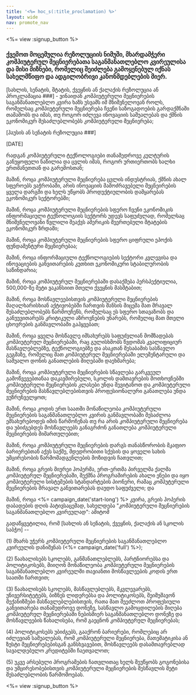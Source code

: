 ```yaml
---
title: '<%= hoc_s(:title_proclamation) %>'
layout: wide
nav: promote_nav
---
```

<%= view :signup_button %>

### ქვემოთ მოცემულია რეზოლუციის ნიმუში, მხარდამჭერი კომპიუტერულ მეცნიერებათა საგანმანათლებლო კვირეულისა და მისი მიზნები, რომელიც შეიძლება გამოყენებულ იქნას სახელმწიფო და ადგილობრივი კანონმდებლების მიერ.

  
[სახლის, სენატის, შტატის, ქვეყნის ან ქალაქის რეზოლუცია ან პროკლამაცია ###] - ვინაიდან კომპიუტერული მეცნიერების საგანმანათლებლო კვირა ხაზს უსვამს იმ მნიშვნელოვან როლს, რომელსაც კომპიუტერული მეცნიერება ჩვენი საზოგადოების გარდაქმნაში თამაშობს და იმას, თუ როგორ იძლევა ინოვაციის საშუალებას და ქმნის ეკონომიკურ შესაძლებლობებს კომპიუტერული მეცნიერება;

[ჰაუსის ან სენატის რეზოლუცია ###]

[DATE]

რადგან კომპიუტერული ტექნოლოგიები თანამედროვე კულტურის განუყოფელი ნაწილია და ცვლის იმას, როგორ ურთიერთობს ხალხი ერთმანეთთან და გარემოსთან;

მაშინ, როცა კომპიუტერული მეცნიერება ცვლის ინდუსტრიას, ქმნის ახალ სფეროებს ვაჭრობაში, არის ინოვაციის მამოძრავებელი მეცნეირების ყველა დარგში და ხელს უწყობს პროდუქტიულობის დამყარებას ეკონომიკურ სექტორებში;

მაშინ, როცა კომპიუტერული მეცნიერების სფერო ჩვენი ეკონომიკის ინფორმაციული ტექნოლოგიის სექტორს უდევს საფუძვლად, რომელსაც მნიშვნელოვანი წვლილი შეაქვს ამერიკის შეერთებული შტატების ეკონომიკურ ზრდაში;

მაშინ, როცა კომპიუტერული მეცნიერების სფერო ციფრული ეპოქის ფუნდამენტური მეცნიერებაა;

მაშინ, როცა ინფორმაციული ტექნოლოგიების სექტორი კვლევისა და ინოვაციების განვითარების კუთხით ეკონომიკური სტაბილურობის საწინდარია;

მაშინ, როცა კომპიუტერულ მეცნიერებაში დასაქმება პერსპექტიულია, 500,000-ზე მეტი ვაკანსიით მთელი ქვეყნის მასშტაბით;

მაშინ, როცა მოსწავლეებისთვის კომპიუტერული მეცნიერების მაღალხარისხიან აქტივობებში ჩართვის შანსის მიცემა მათ მრავალ შესაძლებლობებს წარმოუჩენს, რომელსაც ეს სფერო სთავაზობს და განუუვითარებს კრიტიკული აზროვნების უნარებს, რომელიც მათ მთელი ცხოვრების განმავლობაში გაჰყვებათ;

მაშინ, როცა ყველა მოსწავლე იმსახურებს საფუძვლიან მომზადებას კომპიუტერულ მეცნიერებაში, რაც გულისხმობს წვდომას კვალიფიციურ მასწავლებლებზე, ტექნოლოგიებზე და ასაკთან შესაბამის სასწავლო გეგმაზე, რომელიც მათ კომპიუტერულ მეცნიერებაში ელემენტარული და საშუალო დონის განათლების მიღებაში დაეხმარება;

მაშინ, როცა კომპიუტერული მეცნიერების სწავლება გარკვეულ გამოწვევებთანაა დაკავშირებული, სკოლის დამთავრების მოთხოვნებში კომპიუტერული მეცნიერების კლასები უნდა შევიტანოთ და კომპიუტერული მეცნიერების მასწავლებლებისთვის პროფესიონალური განათლება უნდა ვუზრუნველყოთ;

მაშინ, როცა კოდის ერთ საათში მონაწილეობა კომპიუტერული მეცნიერების საგანმანათლებლო კვირის განმავლობაში შესაძლოა ემსახურებოდეს იმის წარმოჩენას თუ რა არის კომპიუტერული მეცნიერება და უბიძგებდეს მოსწავლეებს განაგრძონ განათლება კომპიუტერული მეცნიერების მიმართულებით;

მაშინ, როცა კომპიუტერული მეცნიერების დარგს თანასწორობის მკაფიო ბარიერებთან აქვს საქმე, მდედრობითი სქესის და ყოველი სახის უმცირესობის წარმომადგენლების მოზიდვის ჩათვლით;

მაშინ, როცა გრეის მიურეი ჰოპერმა, ერთ-ერთმა პირველმა ქალმა კომპიუტერულ მეცნიერებაში, შექმნა პროგრამირების ახალი ენები და იყო კომპიუტერული სისტემების სტანდარტების პიონერი, რამაც კომპუტერული მეცნიერების მრავალ განვითარებას დაუდო საფუძველი; და

მაშინ, როცა <%= campaign_date('start-long') %> კვირა, გრეის ჰოპერის დაბადების დღის პატივსაცემად, სახელდება "კომპიუტერული მეცნიერების საგანმანათლებლო კვირეულად": ამიტომ

გადაწყვეტილია, რომ [სახლის ან სენატის, ქვეყნის, ქალაქის ან სკოლის საბჭო] --

(1) მხარს უჭერს კომპიუტერული მეცნიერების საგანმანათლებლო კვირეულის დანიშვნას (<%= campaign_date('full') %>);

(2) წაახალისებს სკოლებს, განმანათლებლებს, პარტნიორებსა და პოლიტიკოსებს, მიიღონ მონაწილეობა კომპიუტერული მეცნიერების საგანმანათლებლო კვირეულში თავიანთი მოსწავლეების კოდის ერთ საათში ჩართვით;

(3) წაახალისებს სკოლებს, მასწავლებლებს, მკვლევარებს, უნივერსიტეტებს, ბიზნეს ლიდერებსა და პოლიტიკოსებს, შეიმუშავონ მექანიზმები მასწავლებლებისთვის, რათა მათ შეეძლოთ პროფესიული განვითარება თანამედროვე დონეზე, სასწავლო გამოცდილების მიღება კომპიუტერულ მეცნიერებაში ნებისმიერ საგანმანათლებლო დონეზე და მოსწავლეების წახალისება, რომ გაეცნონ კომპიუტერულ მეცნიერებას;

(4) პოლიტიკოსებს უბიძგებს, გააქრონ ბარიერები, რომლებიც არ იძლევიან საშუალებას, რომ კომპიუტერული მეცნიერება, მათემატიკისა ან ზუსტი მეცნიერებებისგან განსხვავებით, მოსწავლეებს დასამთავრებლად სავალდებულო კრედიტებში ჩაეთვალოთ;

(5) უკვე არსებული პროგრამების ჩათვლითაც ხელს შეუწყობს გოგონებისა და უმცირესობებისთვის კომპიუტერული მეცნიერების შესწავლის მეტი შესაძლებლობის წარმოშოებას.

<%= view :signup_button %>